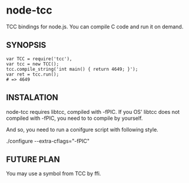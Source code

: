 node-tcc
========

TCC bindings for node.js. You can compile C code and run it on demand.

SYNOPSIS
--------

    var TCC = require('tcc'),
    var tcc = new TCC();
    tcc.compile_string('int main() { return 4649; }');
    var ret = tcc.run();
    # => 4649

INSTALATION
-----------

node-tcc requires libtcc, compiled with -fPIC. If you OS' libtcc does not compiled with -fPIC, you need to to compile by yourself.

And so, you need to run a conifgure script with following style.

  ./configure --extra-cflags="-fPIC"

FUTURE PLAN
------------

You may use a symbol from TCC by ffi.

